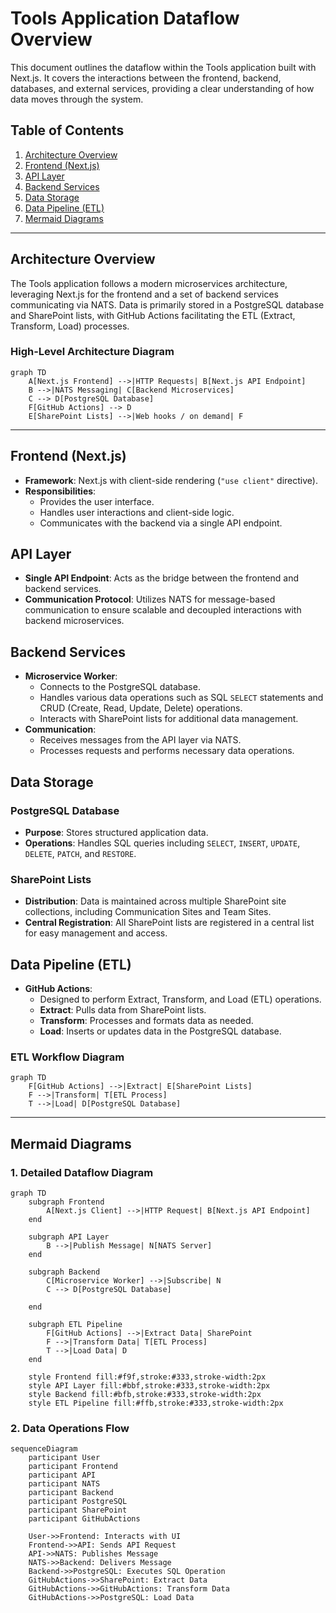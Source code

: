 # Tools Application Dataflow Overview

This document outlines the dataflow within the Tools application built with Next.js. It covers the interactions between the frontend, backend, databases, and external services, providing a clear understanding of how data moves through the system.

## Table of Contents

1. [Architecture Overview](#architecture-overview)
2. [Frontend (Next.js)](#frontend-nextjs)
3. [API Layer](#api-layer)
4. [Backend Services](#backend-services)
5. [Data Storage](#data-storage)
6. [Data Pipeline (ETL)](#data-pipeline-etl)
7. [Mermaid Diagrams](#mermaid-diagrams)


---

## Architecture Overview

The Tools application follows a modern microservices architecture, leveraging Next.js for the frontend and a set of backend services communicating via NATS. Data is primarily stored in a PostgreSQL database and SharePoint lists, with GitHub Actions facilitating the ETL (Extract, Transform, Load) processes.

### High-Level Architecture Diagram

```mermaid
graph TD
    A[Next.js Frontend] -->|HTTP Requests| B[Next.js API Endpoint]
    B -->|NATS Messaging| C[Backend Microservices]
    C --> D[PostgreSQL Database]    
    F[GitHub Actions] --> D
    E[SharePoint Lists] -->|Web hooks / on demand| F
```

---

## Frontend (Next.js)

- **Framework**: Next.js with client-side rendering (`"use client"` directive).
- **Responsibilities**:
  - Provides the user interface.
  - Handles user interactions and client-side logic.
  - Communicates with the backend via a single API endpoint.

## API Layer

- **Single API Endpoint**: Acts as the bridge between the frontend and backend services.
- **Communication Protocol**: Utilizes NATS for message-based communication to ensure scalable and decoupled interactions with backend microservices.

## Backend Services

- **Microservice Worker**:
  - Connects to the PostgreSQL database.
  - Handles various data operations such as SQL `SELECT` statements and CRUD (Create, Read, Update, Delete) operations.
  - Interacts with SharePoint lists for additional data management.
- **Communication**:
  - Receives messages from the API layer via NATS.
  - Processes requests and performs necessary data operations.

## Data Storage

### PostgreSQL Database

- **Purpose**: Stores structured application data.
- **Operations**: Handles SQL queries including `SELECT`, `INSERT`, `UPDATE`, `DELETE`, `PATCH`, and `RESTORE`.

### SharePoint Lists

- **Distribution**: Data is maintained across multiple SharePoint site collections, including Communication Sites and Team Sites.
- **Central Registration**: All SharePoint lists are registered in a central list for easy management and access.

## Data Pipeline (ETL)

- **GitHub Actions**:
  - Designed to perform Extract, Transform, and Load (ETL) operations.
  - **Extract**: Pulls data from SharePoint lists.
  - **Transform**: Processes and formats data as needed.
  - **Load**: Inserts or updates data in the PostgreSQL database.

### ETL Workflow Diagram

```mermaid
graph TD
    F[GitHub Actions] -->|Extract| E[SharePoint Lists]
    F -->|Transform| T[ETL Process]
    T -->|Load| D[PostgreSQL Database]
```

---

## Mermaid Diagrams

### 1. Detailed Dataflow Diagram

```mermaid
graph TD
    subgraph Frontend
        A[Next.js Client] -->|HTTP Request| B[Next.js API Endpoint]
    end

    subgraph API Layer
        B -->|Publish Message| N[NATS Server]
    end

    subgraph Backend
        C[Microservice Worker] -->|Subscribe| N
        C --> D[PostgreSQL Database]
        
    end

    subgraph ETL Pipeline
        F[GitHub Actions] -->|Extract Data| SharePoint
        F -->|Transform Data| T[ETL Process]
        T -->|Load Data| D
    end

    style Frontend fill:#f9f,stroke:#333,stroke-width:2px
    style API Layer fill:#bbf,stroke:#333,stroke-width:2px
    style Backend fill:#bfb,stroke:#333,stroke-width:2px
    style ETL Pipeline fill:#ffb,stroke:#333,stroke-width:2px
```

### 2. Data Operations Flow

```mermaid
sequenceDiagram
    participant User
    participant Frontend
    participant API
    participant NATS
    participant Backend
    participant PostgreSQL
    participant SharePoint
    participant GitHubActions

    User->>Frontend: Interacts with UI
    Frontend->>API: Sends API Request
    API->>NATS: Publishes Message
    NATS->>Backend: Delivers Message
    Backend->>PostgreSQL: Executes SQL Operation
    GitHubActions->>SharePoint: Extract Data
    GitHubActions->>GitHubActions: Transform Data
    GitHubActions->>PostgreSQL: Load Data
```
